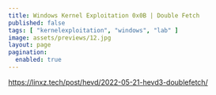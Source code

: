 ```yaml
---
title: Windows Kernel Exploitation 0x0B | Double Fetch
published: false
tags: [ "kernelexploitation", "windows", "lab" ]
image: assets/previews/12.jpg
layout: page
pagination: 
  enabled: true
---
```


https://linxz.tech/post/hevd/2022-05-21-hevd3-doublefetch/